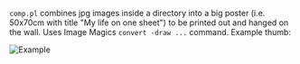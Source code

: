 ```comp.pl``` combines jpg images inside a directory into a big poster (i.e. 50x70cm with title "My life on one sheet") to be printed out and hanged on the wall.
Uses Image Magics ```convert -draw ...``` command.
Example thumb:

![Example](https://raw.githubusercontent.com/eiselekd/stitchposter/master/t/thumb.jpg)


